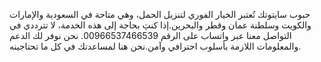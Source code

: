 حبوب سايتوتك تُعتبر الخيار الفوري لتنزيل الحمل، وهي متاحة في السعودية والإمارات والكويت وسلطنة عمان وقطر والبحرين.إذا كنتِ بحاجة إلى هذه الخدمة، لا تترددي في التواصل معنا عبر واتساب على الرقم 00966537466539. نحن نوفر لك الدعم والمعلومات اللازمة بأسلوب احترافي وآمن.نحن هنا لمساعدتك في كل ما تحتاجينه.
